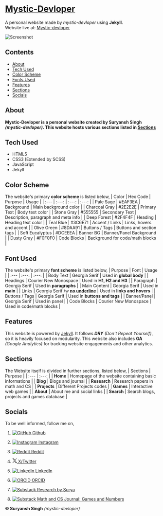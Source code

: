 # [Mystic-Devloper](https://mystic-devloper.github.io)
A personal website made by *mystic-devloper* using **Jekyll**.<br>
Website live at: [Mystic-devloper](https://mystic-devloper.github.io)

![Screenshot](...) <!-- TODO: Add Image Later -->

## Contents
- [About](#about)
- [Tech Used](#tech-used)
- [Color Scheme](#color-scheme)
- [Fonts Used](#font-used)
- [Features](#features)
- [Sections](#sections)
- [Socials](#socials)

## About
**Mystic-Devloper is a personal website created by Suryansh Singh *(mystic-devloper)*. This website hosts various sections listed in [Sections](#sections)**

## Tech Used
- HTML5
- CSS3 \(Extended by SCSS\)
- JavaScript
- Jekyll

## Color Scheme
The website's primary **color scheme** is listed below, 
| Color | Hex Code | Purpose | Usage |
| :--- | :---: | :---: | :---: |
| Pale Sage | #EAF3EA | Background | Main background color |
| Charcoal Gray | #2E2E2E | Primary Text | Body text color |
| Stone Gray | #555555 | Secondary Text | Description, paragraph and meta info |
| Deep Forest | #2F4F4F | Heading | Heading text color |
| Teal Blue | #3C6E71 | Accent / Links | Links, hovers and accent |
| Olive Green | #8DAA91 | Buttons / Tags | Buttons and section tags |
| Soft Eucalyptus | #DCEEEA | Banner BG | Banner/Panel Background |
| Dusty Gray | #F0F0F0 | Code Blocks | Background for code/math blocks |

## Font Used
The website's primary **font scheme** is listed below,
| Purpose | Font | Usage |
| :--- | :---: | :---: |
| Body Text | Georgia Serif | Used in **global body** |
| Headings | Courier New Monospace | Used in **H1, H2 and H3** |
| Paragraph | Georgia Serif | Used in **paragraphs** |
| Main Content | Georgia Serif | Used in **main** |
| Links | Georgia Serif /w <ins>**no underline**</ins> | Used in **links and hovers** |
| Buttons / Tags | Georgia Serif | Used in **buttons and tags** |
| Banner/Panel | Georgia Serif | Used in panel |
| Code Blocks | Courier New Monospace | Used in code/math blocks |

## Features
This website is powered by [Jekyll](https://jekyllrb.com/). It follows ***DRY*** *(Don't Repeat Yourself)*, so it is heavily focused on modularity. 
This website also includes **GA** *(Google Analytics)* for tracking website engagements and other analytics.

## Sections
The Website itself is divided in further sections, listed below,
| Sections | Purpose |
| :--- | :---: |
| **Home** | Homepage of the website containing basic informations |
| **Blog** | Blogs and journal | 
| **Research** | Research papers in math and CS |
| **Projects** | Different Projects codes |
| **Games** | Interactive web games |
| **About** | About me and social links |
| **Search** | Search blogs, projects and games database |

## Socials
To be well informed, follow me on,
1. <a href="https://github.com/mystic-devloper/" target="_blank"> <img src="https://raw.githubusercontent.com/simple-icons/simple-icons/develop/icons/github.svg" alt="GitHub" width="15" />
   Github
</a>

2. <a href="https://instagram.com/sinister.surya/" target="_blank"> <img src="https://raw.githubusercontent.com/simple-icons/simple-icons/develop/icons/instagram.svg" alt="Instagram" width="15" />
   Instagram
</a>

3. <a href="https://reddit.com/user/sinister_surya/" target="_blank"> <img src="https://raw.githubusercontent.com/simple-icons/simple-icons/develop/icons/reddit.svg" alt="Reddit" width="15" />
   Reddit 
</a>

4.  <a href="https://x.com/sinister_surya/" target="_blank"> <img src="https://raw.githubusercontent.com/simple-icons/simple-icons/develop/icons/x.svg" alt="X/Twitter" width="15" />
   X/Twitter
</a>

5.  <a href="https://www.linkedin.com/in/research-by-surya" target="_blank"> <img src="https://cdn.jsdelivr.net/npm/simple-icons@v11/icons/linkedin.svg" alt="LinkedIn" width="15" />
   LinkedIn
</a>

6. <a href="https://orcid.org/0009-0009-3747-844X" target="_blank"> <img src="https://cdn.jsdelivr.net/npm/simple-icons@v11/icons/orcid.svg" alt="ORCID" width="15" />
  ORCID
</a>

7. <a href="https://researchbysurya.substack.com" target="_blank"> <img src="https://cdn.jsdelivr.net/npm/simple-icons@v11/icons/substack.svg" alt="Substack" width="15" />
  Research by Surya
</a>

8. <a href="https://researchbysurya.substack.com" target="_blank"> <img src="https://cdn.jsdelivr.net/npm/simple-icons@v11/icons/substack.svg" alt="Substack" width="15" />
  Math and CS Journal: Games and Numbers
</a>

**© Suryansh Singh** *(mystic-devloper)*
